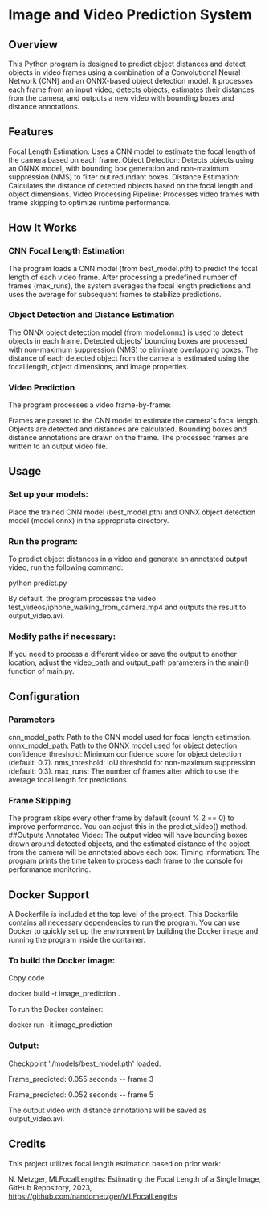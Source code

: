 # Image and Video Prediction System
## Overview
This Python program is designed to predict object distances and detect objects in video frames using a combination of a Convolutional Neural Network (CNN) and an ONNX-based object detection model. It processes each frame from an input video, detects objects, estimates their distances from the camera, and outputs a new video with bounding boxes and distance annotations.

## Features
Focal Length Estimation: Uses a CNN model to estimate the focal length of the camera based on each frame.
Object Detection: Detects objects using an ONNX model, with bounding box generation and non-maximum suppression (NMS) to filter out redundant boxes.
Distance Estimation: Calculates the distance of detected objects based on the focal length and object dimensions.
Video Processing Pipeline: Processes video frames with frame skipping to optimize runtime performance.

## How It Works
### CNN Focal Length Estimation
The program loads a CNN model (from best_model.pth) to predict the focal length of each video frame.
After processing a predefined number of frames (max_runs), the system averages the focal length predictions and uses the average for subsequent frames to stabilize predictions.
### Object Detection and Distance Estimation
The ONNX object detection model (from model.onnx) is used to detect objects in each frame.
Detected objects' bounding boxes are processed with non-maximum suppression (NMS) to eliminate overlapping boxes.
The distance of each detected object from the camera is estimated using the focal length, object dimensions, and image properties.
### Video Prediction
The program processes a video frame-by-frame:

Frames are passed to the CNN model to estimate the camera's focal length.
Objects are detected and distances are calculated.
Bounding boxes and distance annotations are drawn on the frame.
The processed frames are written to an output video file.
## Usage
### Set up your models:
Place the trained CNN model (best_model.pth) and ONNX object detection model (model.onnx) in the appropriate directory.
### Run the program:
To predict object distances in a video and generate an annotated output video, run the following command:

python predict.py

By default, the program processes the video test_videos/iphone_walking_from_camera.mp4 and outputs the result to output_video.avi.

### Modify paths if necessary:
If you need to process a different video or save the output to another location, adjust the video_path and output_path parameters in the main() function of main.py.

## Configuration
### Parameters
cnn_model_path: Path to the CNN model used for focal length estimation.
onnx_model_path: Path to the ONNX model used for object detection.
confidence_threshold: Minimum confidence score for object detection (default: 0.7).
nms_threshold: IoU threshold for non-maximum suppression (default: 0.3).
max_runs: The number of frames after which to use the average focal length for predictions.
### Frame Skipping
The program skips every other frame by default (count % 2 == 0) to improve performance. You can adjust this in the predict_video() method.
##Outputs
Annotated Video: The output video will have bounding boxes drawn around detected objects, and the estimated distance of the object from the camera will be annotated above each box.
Timing Information: The program prints the time taken to process each frame to the console for performance monitoring.

## Docker Support
A Dockerfile is included at the top level of the project. This Dockerfile contains all necessary dependencies to run the program. You can use Docker to quickly set up the environment by building the Docker image and running the program inside the container.

### To build the Docker image:
Copy code

docker build -t image_prediction .

To run the Docker container:

docker run -it image_prediction

### Output:

Checkpoint './models/best_model.pth' loaded.

Frame_predicted: 0.055 seconds -- frame 3

Frame_predicted: 0.052 seconds -- frame 5

The output video with distance annotations will be saved as output_video.avi.

## Credits
This project utilizes focal length estimation based on prior work:

N. Metzger, MLFocalLengths: Estimating the Focal Length of a Single Image, GitHub Repository, 2023, https://github.com/nandometzger/MLFocalLengths
